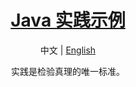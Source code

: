 <h1 align="center">
    <a href="https://github.com/EastX">Java 实践示例</a>
</h1>

<p align="center">
    中文 | <a href="./README.en.md">English</a>
</p>

<p align="center">
    实践是检验真理的唯一标准。
</p>
